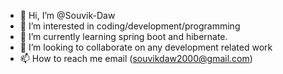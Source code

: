 - 👋 Hi, I’m @Souvik-Daw
- 👀 I’m interested in coding/development/programming
- 🌱 I’m currently learning spring boot and hibernate.
- 💞️ I’m looking to collaborate on any development related work
- 📫 How to reach me email (souvikdaw2000@gmail.com)
